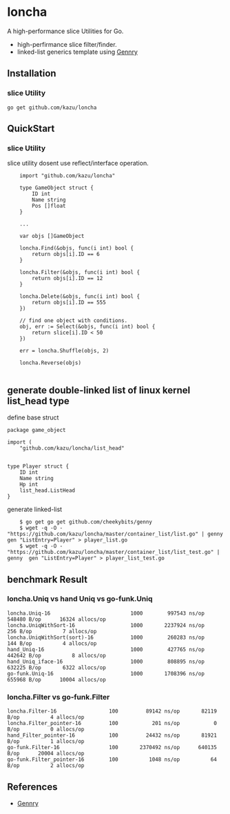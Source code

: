 # loncha
A high-performance slice Utilities for Go.
* high-perfirmance slice filter/finder.
* linked-list generics template using [Gennry]

## Installation

### slice Utility 

    go get github.com/kazu/loncha

## QuickStart 

### slice Utility

slice utility dosent use reflect/interface operation.

```
    import "github.com/kazu/loncha"

    type GameObject struct {
        ID int
        Name string
        Pos []float
    }

    ...

    var objs []GameObject

    loncha.Find(&objs, func(i int) bool {
        return objs[i].ID == 6
    } 

    loncha.Filter(&objs, func(i int) bool {
        return objs[i].ID == 12
    } 

	loncha.Delete(&objs, func(i int) bool {
		return objs[i].ID == 555
	})

    // find one object with conditions.
    obj, err := Select(&objs, func(i int) bool {
		return slice[i].ID < 50
	})

    err = loncha.Shuffle(objs, 2)

    loncha.Reverse(objs)


```

## generate double-linked list of linux kernel list_head type

define base struct

```
package game_object

import (
    "github.com/kazu/loncha/list_head"


type Player struct {
    ID int
    Name string
    Hp int
    list_head.ListHead
}
```

generate linked-list

```console
    $ go get go get github.com/cheekybits/genny
    $ wget -q -O - "https://github.com/kazu/loncha/master/container_list/list.go" | genny  gen "ListEntry=Player" > player_list.go
    $ wget -q -O - "https://github.com/kazu/loncha/master/container_list/list_test.go" | genny  gen "ListEntry=Player" > player_list_test.go
```
## benchmark Result


### loncha.Uniq vs hand Uniq vs go-funk.Uniq
```
loncha.Uniq-16         	    			1000	    997543 ns/op	  548480 B/op	   16324 allocs/op
loncha.UniqWithSort-16 	    			1000	   2237924 ns/op	     256 B/op	       7 allocs/op
loncha.UniqWithSort(sort)-16         	1000	    260283 ns/op	     144 B/op	       4 allocs/op
hand_Uniq-16                          	1000	    427765 ns/op	  442642 B/op	       8 allocs/op
hand_Uniq_iface-16                    	1000	    808895 ns/op	  632225 B/op	    6322 allocs/op
go-funk.Uniq-16                       	1000	   1708396 ns/op	  655968 B/op	   10004 allocs/op
```

### loncha.Filter vs go-funk.Filter

```
loncha.Filter-16         	     100	     89142 ns/op	   82119 B/op	       4 allocs/op
loncha.Filter_pointer-16 	     100	       201 ns/op	       0 B/op	       0 allocs/op
hand_Filter_pointer-16   	     100	     24432 ns/op	   81921 B/op	       1 allocs/op
go-funk.Filter-16        	     100	   2370492 ns/op	  640135 B/op	   20004 allocs/op
go-funk.Filter_pointer-16        100	      1048 ns/op	      64 B/op	       2 allocs/op
```


## References 

- [Gennry]


[Gennry]: https://github.com/cheekybits/genny